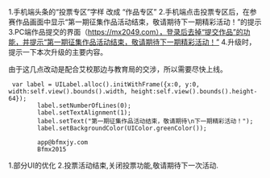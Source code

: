1.手机端头条的“投票专区”字样 改成 “作品专区”
2.手机端点击投票专区后，在参赛作品画面中显示“第一期征集作品活动结束，敬请期待下一期精彩活动！”的提示
3.PC端作品提交的界面（https://mx2049.com），登录后去掉“提交作品”的功能，并提示“第一期征集作品活动结束，敬请期待下一期精彩活动！”
4.升级时，提示一下本次升级的主要内容。

由于这几点改动是配合艾校那边与教育局的交涉，所以需要尽快上线。


     var label = UILabel.alloc().initWithFrame({x:0, y:0, width:self.view().bounds().width, height:self.view().bounds().height-64});
            label.setNumberOfLines(0);
            label.setTextAlignment(1);
            label.setText("第一期征集作品活动结束，敬请期待\n下一期精彩活动！");
            label.setBackgroundColor(UIColor.greenColor());
            
            app@bfmxjy.com
            Bfmx2015
            
            
            
            
            
            
            
            
1.部分UI的优化
2.投票活动结束,关闭投票功能,敬请期待下一次活动.